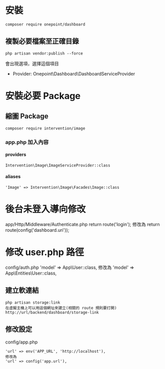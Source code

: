 # 安裝
    composer require onepoint/dashboard

## 複製必要檔案至正確目錄
    php artisan vendor:publish --force

會出現選項，選擇這個項目

* Provider: Onepoint\Dashboard\DashboardServiceProvider

# 安裝必要 Package

## 縮圖 Package
    composer require intervention/image

### app.php 加入內容
#### providers
    Intervention\Image\ImageServiceProvider::class

#### aliases
    'Image' => Intervention\Image\Facades\Image::class

# 後台未登入導向修改
app/Http/Middleware/Authenticate.php
    return route('login');
    修改為
    return route(config('dashboard.uri'));

# 修改 user.php 路徑
config/auth.php
    'model' => App\User::class,
    修改為
    'model' => App\Entities\User::class,

## 建立軟連結
    php artisan storage:link
    在虛擬主機上可以用這個網址來建立(相關的 route 規則要打開)
    http://url/backend/dashboard/storage-link

## 修改設定
config/app.php

    'url' => env('APP_URL', 'http://localhost'),
    修改為
    'url' => config('app.url'),
